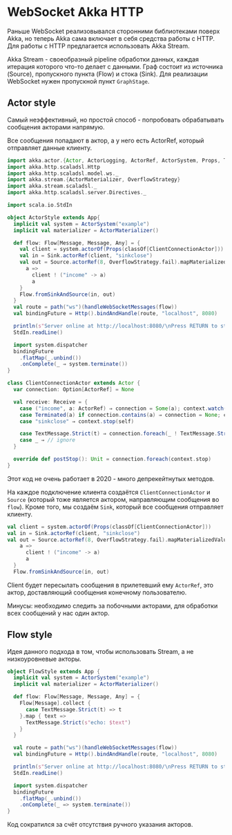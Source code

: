 # WebSocket Akka HTTP

Раньше WebSocket реализовывался сторонними библиотеками поверх Akka, но теперь Akka сама включает в себя средства работы с HTTP. Для работы с HTTP предлагается использовать Akka Stream. 

Akka Stream - своеобразный pipeline обработки данных, каждая итерация которого что-то делает с данными. Граф состоит из источника (Source), пропускного пункта (Flow) и стока (Sink). Для реализации WebSocket нужен пропускной пункт `GraphStage`.

## Actor style

Самый неэффективный, но простой способ - попробовать обрабатывать сообщения акторами напрямую.

Все сообщения попадают в актор, а у него есть ActorRef, который отправляет данные клиенту.

```scala
import akka.actor.{Actor, ActorLogging, ActorRef, ActorSystem, Props, Terminated}
import akka.http.scaladsl.Http
import akka.http.scaladsl.model.ws._
import akka.stream.{ActorMaterializer, OverflowStrategy}
import akka.stream.scaladsl._
import akka.http.scaladsl.server.Directives._

import scala.io.StdIn

object ActorStyle extends App{
  implicit val system = ActorSystem("example")
  implicit val materializer = ActorMaterializer()

  def flow: Flow[Message, Message, Any] = {
    val client = system.actorOf(Props(classOf[ClientConnectionActor]))
    val in = Sink.actorRef(client, "sinkclose")
    val out = Source.actorRef(8, OverflowStrategy.fail).mapMaterializedValue {
      a =>
        client ! ("income" -> a)
        a
    }
    Flow.fromSinkAndSource(in, out)
  }
  val route = path("ws")(handleWebSocketMessages(flow))
  val bindingFuture = Http().bindAndHandle(route, "localhost", 8080)

  println(s"Server online at http://localhost:8080/\nPress RETURN to stop...")
  StdIn.readLine()

  import system.dispatcher
  bindingFuture
    .flatMap(_.unbind())
    .onComplete(_ ⇒ system.terminate())
}

class ClientConnectionActor extends Actor {
  var connection: Option[ActorRef] = None

  val receive: Receive = {
    case ("income", a: ActorRef) ⇒ connection = Some(a); context.watch(a)
    case Terminated(a) if connection.contains(a) ⇒ connection = None; context.stop(self)
    case "sinkclose" ⇒ context.stop(self)

    case TextMessage.Strict(t) ⇒ connection.foreach(_ ! TextMessage.Strict(s"echo $t"))
    case _ ⇒ // ignore
  }

  override def postStop(): Unit = connection.foreach(context.stop)
}
```

Этот код не очень работает в 2020 - много депрекейтнутых методов.

На каждое подключение клиента создаётся `ClientConnectionActor` и `Source` (который тоже является актором, направляющим сообщения во `flow`). Кроме того, мы создаём `Sink`, который все сообщения отправляет клиенту.

```scala
val client = system.actorOf(Props(classOf[ClientConnectionActor]))
val in = Sink.actorRef(client, "sinkclose")
val out = Source.actorRef(8, OverflowStrategy.fail).mapMaterializedValue {
    a =>
      client ! ("income" -> a)
      a
  }
  Flow.fromSinkAndSource(in, out)
```

Client будет пересылать сообщения в прилетевший ему `ActorRef`, это актор, доставляющий сообщения конечному пользователю.

Минусы: необходимо следить за побочными акторами, для обработки всех сообщений у нас один актор.


## Flow style

Идея данного подхода в том, чтобы использовать Stream, а не низкоуровневые акторы.

```scala
object FlowStyle extends App {
  implicit val system = ActorSystem("example")
  implicit val materializer = ActorMaterializer()

  def flow: Flow[Message, Message, Any] = {
    Flow[Message].collect {
      case TextMessage.Strict(t) => t
    }.map { text =>
      TextMessage.Strict(s"echo: $text")
    }
  }

  val route = path("ws")(handleWebSocketMessages(flow))
  val bindingFuture = Http().bindAndHandle(route, "localhost", 8080)

  println(s"Server online at http://localhost:8080/\nPress RETURN to stop...")
  StdIn.readLine()

  import system.dispatcher
  bindingFuture
    .flatMap(_.unbind())
    .onComplete(_ => system.terminate())
}
```

Код сократился за счёт отсутствия ручного указания акторов. 